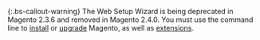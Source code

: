 {:.bs-callout-warning}
The Web Setup Wizard is being deprecated in Magento 2.3.6 and removed in Magento 2.4.0. You must use the command line to [install](https://devdocs.magento.com/guides/v2.3/install-gde/install/cli/install-cli.html) or [upgrade](https://devdocs.magento.com/guides/v2.3/comp-mgr/cli/cli-upgrade.html) Magento, as well as [extensions](https://devdocs.magento.com/extensions/install/).
